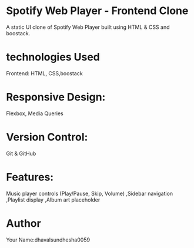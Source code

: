 # Spotify Web Player - Frontend Clone
A static UI clone of Spotify Web Player built using HTML & CSS and boostack. 

# technologies Used
Frontend: HTML, CSS,boostack

# Responsive Design:
 Flexbox, Media Queries

# Version Control: 
Git & GitHub

#  Features:
Music player controls (Play/Pause, Skip, Volume)
,Sidebar navigation
,Playlist display
,Album art placeholder

# Author
Your Name:dhavalsundhesha0059


